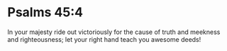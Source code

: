 # Psalms 45:4

In your majesty ride out victoriously for the cause of truth and meekness and righteousness; let your right hand teach you awesome deeds!
